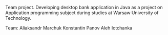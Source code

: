 Team project. Developing desktop bank application in Java as a project on Application programming subject during studies at Warsaw University of Technology.

Team:
Aliaksandr Marchuk
Konstantin Panov
Aleh Iotchanka

